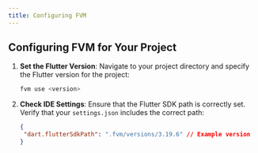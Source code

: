 ```yaml
---
title: Configuring FVM
---
```


## Configuring FVM for Your Project

1. **Set the Flutter Version**: Navigate to your project directory and specify the Flutter version for the project:

    ```bash
   fvm use <version>
   ```

2. **Check IDE Settings**: Ensure that the Flutter SDK path is correctly set. Verify that your `settings.json` includes the correct path:

    ```json
   {
     "dart.flutterSdkPath": ".fvm/versions/3.19.6" // Example version
   }
   ```
